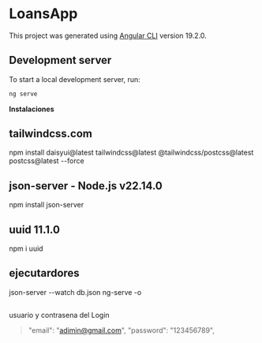 # LoansApp

This project was generated using [Angular CLI](https://github.com/angular/angular-cli) version 19.2.0.

## Development server

To start a local development server, run:

```bash
ng serve
```
**Instalaciones**
  ## tailwindcss.com   
  npm install daisyui@latest tailwindcss@latest @tailwindcss/postcss@latest postcss@latest --force
  ## json-server - Node.js v22.14.0
  npm install json-server
  ##  uuid 11.1.0
  npm i uuid


## ejecutardores

  json-server --watch db.json
  ng-serve -o
  
## 
usuario y contrasena del Login
 >"email": "adimin@gmail.com",
 >"password": "123456789",


